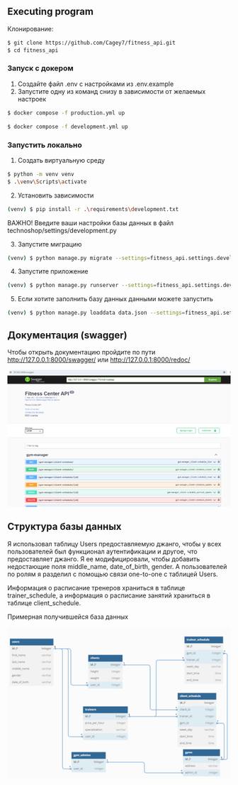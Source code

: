 ## Executing program

Клонирование:

```sh
$ git clone https://github.com/Cagey7/fitness_api.git
$ cd fitness_api
```

### Запуск с докером

1) Создайте файл .env с настройками из .env.example
2) Запустите одну из команд снизу в зависимости от желаемых настроек

```sh
$ docker compose -f production.yml up
```

```sh
$ docker compose -f development.yml up
```

### Запустить локально

1) Создать виртуальную среду

```sh
$ python -m venv venv
$ .\venv\Scripts\activate
```

2) Установить зависимости

```sh
(venv) $ pip install -r .\requirements\development.txt
```

ВАЖНО! Введите ваши настройки базы данных в файл technoshop/settings/development.py

3) Запустите миграцию

```sh
(venv) $ python manage.py migrate --settings=fitness_api.settings.development
```

4) Запустите приложение

```sh
(venv) $ python manage.py runserver --settings=fitness_api.settings.development
```

5) Если хотите заполнить базу данных данными можете запустить

```sh
(venv) $ python manage.py loaddata data.json --settings=fitness_api.settings.development
```

## Документация (swagger)

Чтобы открыть документацию пройдите по пути http://127.0.0.1:8000/swagger/ или http://127.0.0.1:8000/redoc/

<img src="media/swagger.png" width="1200" />

## Структура базы данных

Я использовал таблицу Users предоставляемую джанго, чтобы у всех пользователей был функционал аутентификации и другое, что предоставляет джанго. Я ее модифицировали, чтобы добавить недостающие поля middle_name, date_of_birth, gender. А пользователей по ролям я разделил с помощью связи one-to-one с таблицей Users.

Информация о расписание тренеров храниться в таблице trainer_schedule, а информация о расписание занятий храниться в таблице client_schedule.

Примерная получившейся база данных

<img src="media/db-structure.png" width="1200" />
